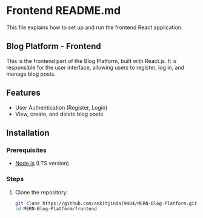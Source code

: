 # **Frontend README.md**

This file explains how to set up and run the frontend React application.

## Blog Platform - Frontend

This is the frontend part of the Blog Platform, built with React.js. It is responsible for the user interface, allowing users to register, log in, and manage blog posts.

## Features

- User Authentication (Register, Login)
- View, create, and delete blog posts

## Installation

### Prerequisites

- [Node.js](https://nodejs.org/) (LTS version)

### Steps

1. Clone the repository:

   ```bash
   git clone https://github.com/ankitjindal9404/MERN-Blog-Platform.git
   cd MERN-Blog-Platform/frontend
